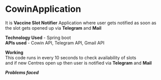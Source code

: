 # CowinApplication

It is **Vaccine Slot Notifier** Application where user gets notified as soon as the slot gets opened up via **Telegram** and **Mail**

**Technology Used** - Spring boot \
**APIs used** - Cowin API, Telegram API, Gmail API

**Working** \
This code runs in every 10 seconds to check availability of slots  \
and if new Centres open up then user is notified via **Telegram** and **Mail**

***Problems faced***

